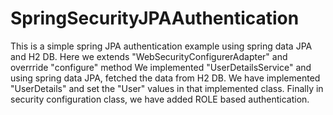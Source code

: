 # SpringSecurityJPAAuthentication
This is a simple spring JPA authentication example using spring data JPA and H2 DB. Here we extends "WebSecurityConfigurerAdapter" and overrride "configure" method
We implemented "UserDetailsService" and using spring data JPA, fetched the data from H2 DB. We have implemented "UserDetails" and set the 
"User" values in that implemented class. Finally in security configuration class, we have added ROLE based authentication.
